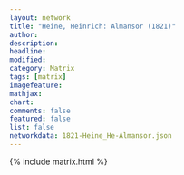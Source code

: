 ```yaml
---
layout: network
title: "Heine, Heinrich: Almansor (1821)"
author:
description:
headline:
modified:
category: Matrix
tags: [matrix]
imagefeature: 
mathjax: 
chart: 
comments: false
featured: false
list: false
networkdata: 1821-Heine_He-Almansor.json
---
```

{% include matrix.html %}
